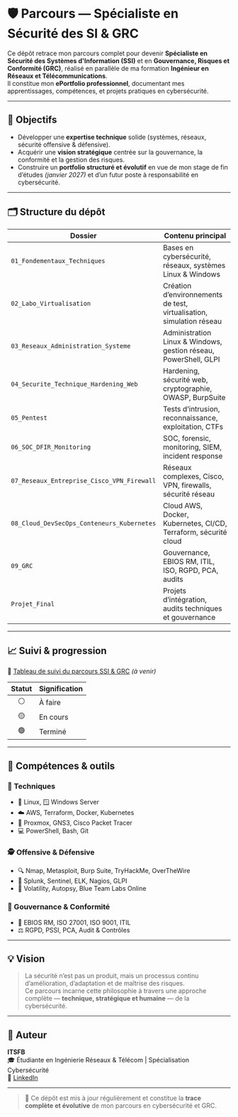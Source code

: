 # 🛡️ Parcours — Spécialiste en Sécurité des SI & GRC

Ce dépôt retrace mon parcours complet pour devenir **Spécialiste en Sécurité des Systèmes d'Information (SSI)** et en **Gouvernance, Risques et Conformité (GRC)**, réalisé en parallèle de ma formation **Ingénieur en Réseaux et Télécommunications**.  
Il constitue mon **ePortfolio professionnel**, documentant mes apprentissages, compétences, et projets pratiques en cybersécurité.

---

## 🎯 Objectifs

- Développer une **expertise technique** solide (systèmes, réseaux, sécurité offensive & défensive).  
- Acquérir une **vision stratégique** centrée sur la gouvernance, la conformité et la gestion des risques.  
- Construire un **portfolio structuré et évolutif** en vue de mon stage de fin d’études *(janvier 2027)* et d’un futur poste à responsabilité en cybersécurité.  

---

## 🗂️ Structure du dépôt

| Dossier | Contenu principal |
|----------|------------------|
| `01_Fondementaux_Techniques` | Bases en cybersécurité, réseaux, systèmes Linux & Windows |
| `02_Labo_Virtualisation` | Création d’environnements de test, virtualisation, simulation réseau |
| `03_Reseaux_Administration_Systeme` | Administration Linux & Windows, gestion réseau, PowerShell, GLPI |
| `04_Securite_Technique_Hardening_Web` | Hardening, sécurité web, cryptographie, OWASP, BurpSuite |
| `05_Pentest` | Tests d’intrusion, reconnaissance, exploitation, CTFs |
| `06_SOC_DFIR_Monitoring` | SOC, forensic, monitoring, SIEM, incident response |
| `07_Reseaux_Entreprise_Cisco_VPN_Firewall` | Réseaux complexes, Cisco, VPN, firewalls, sécurité réseau |
| `08_Cloud_DevSecOps_Conteneurs_Kubernetes` | Cloud AWS, Docker, Kubernetes, CI/CD, Terraform, sécurité cloud |
| `09_GRC` | Gouvernance, EBIOS RM, ITIL, ISO, RGPD, PCA, audits |
| `Projet_Final` | Projets d’intégration, audits techniques et gouvernance |

---

## 📈 Suivi & progression

📍 [Tableau de suivi du parcours SSI & GRC]() *(à venir)*

| Statut | Signification |
|:-------:|:--------------|
| ⚪ | À faire |
| 🟡 | En cours |
| 🟢 | Terminé |

---

## 🧩 Compétences & outils

### 🔧 Techniques
- 🐧 Linux, 🪟 Windows Server  
- ☁️ AWS, Terraform, Docker, Kubernetes  
- 🧱 Proxmox, GNS3, Cisco Packet Tracer  
- 💻 PowerShell, Bash, Git  

### 🕵️ Offensive & Défensive
- 🔍 Nmap, Metasploit, Burp Suite, TryHackMe, OverTheWire  
- 🧩 Splunk, Sentinel, ELK, Nagios, GLPI  
- 🧠 Volatility, Autopsy, Blue Team Labs Online  

### 📘 Gouvernance & Conformité
- 🧭 EBIOS RM, ISO 27001, ISO 9001, ITIL  
- ⚖️ RGPD, PSSI, PCA, Audit & Contrôles  

---

## 💡 Vision

> La sécurité n’est pas un produit, mais un processus continu d’amélioration, d’adaptation et de maîtrise des risques.  
> Ce parcours incarne cette philosophie à travers une approche complète — **technique, stratégique et humaine** — de la cybersécurité.

---

## 👤 Auteur

**ITSFB**  
🎓 Étudiante en Ingénierie Réseaux & Télécom | Spécialisation Cybersécurité  
🔗 [LinkedIn](https://www.linkedin.com/in/shakira-francheska-ipoule-tsimi-b1705124b)  

---

> 📅 Ce dépôt est mis à jour régulièrement et constitue la **trace complète et évolutive** de mon parcours en cybersécurité et GRC.
